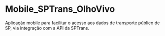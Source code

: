# Mobile_SPTrans_OlhoVivo
Aplicação mobile para facilitar o acesso aos dados de transporte público de SP, via integração com a API da SPTrans.
